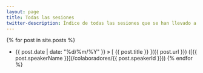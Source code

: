 ```yaml
---
layout: page
title: Todas las sesiones
twitter-description: Índice de todas las sesiones que se han llevado a cabo por el momento.
---
```


{% for post in site.posts %}
  * {{ post.date | date: "%d/%m/%Y" }} &raquo; [ {{ post.title }} ]({{ post.url }}) ([{{ post.speakerName }}](/colaboradores/{{ post.speakerId }}))
{% endfor %}
